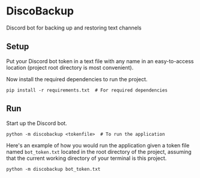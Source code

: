 # DiscoBackup

Discord bot for backing up and restoring text channels

## Setup

Put your Discord bot token in a text file with any name in an easy-to-access location (project root directory is most convenient).

Now install the required dependencies to run the project.

```
pip install -r requirements.txt  # For required dependencies
```

## Run

Start up the Discord bot.

```
python -m discobackup <tokenfile>  # To run the application
```

Here's an example of how you would run the application given a token file named `bot_token.txt` located in the root directory of the project, assuming that the current working directory of your terminal is this project.

```
python -m discobackup bot_token.txt
```
